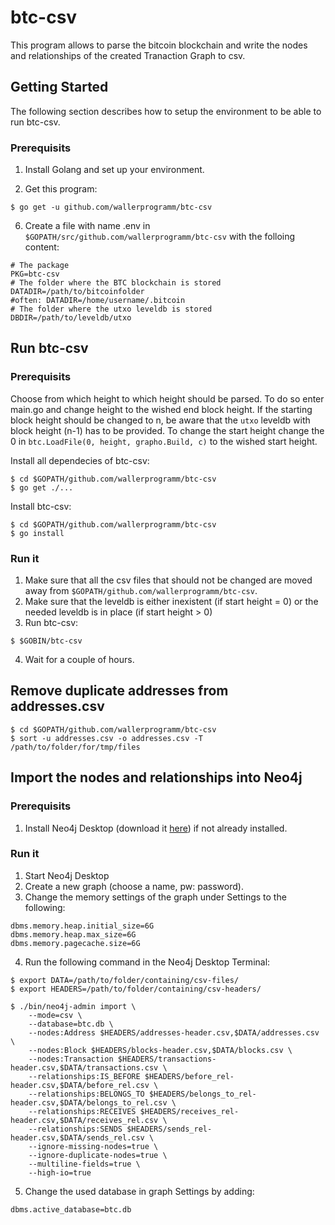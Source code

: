 # btc-csv

This program allows to parse the bitcoin blockchain and write the nodes and relationships of the created Tranaction Graph to csv.

## Getting Started

The following section describes how to setup the environment to be able to run btc-csv.

### Prerequisits

1. Install Golang and set up your environment.

2. Get this program:
```
$ go get -u github.com/wallerprogramm/btc-csv
```
6. Create a file with name .env in `$GOPATH/src/github.com/wallerprogramm/btc-csv` with the folloing content:
```
# The package
PKG=btc-csv
# The folder where the BTC blockchain is stored
DATADIR=/path/to/bitcoinfolder
#often: DATADIR=/home/username/.bitcoin
# The folder where the utxo leveldb is stored
DBDIR=/path/to/leveldb/utxo
```

## Run btc-csv

### Prerequisits

Choose from which height to which height should be parsed. To do so enter main.go and change height to the wished end block height. If the starting block height should be changed to n, be aware that the `utxo` leveldb with block height (n-1) has to be provided. To change the start height change the 0 in `btc.LoadFile(0, height, grapho.Build, c)` to the wished start height.

Install all dependecies of btc-csv:
```
$ cd $GOPATH/github.com/wallerprogramm/btc-csv
$ go get ./...
```
Install btc-csv:
```
$ cd $GOPATH/github.com/wallerprogramm/btc-csv
$ go install
```

### Run it

1. Make sure that all the csv files that should not be changed are moved away from `$GOPATH/github.com/wallerprogramm/btc-csv`.
2. Make sure that the leveldb is either inexistent (if start height = 0) or the needed leveldb is in place (if start height > 0)
3. Run btc-csv:
```
$ $GOBIN/btc-csv
```
4. Wait for a couple of hours.

## Remove duplicate addresses from addresses.csv

```
$ cd $GOPATH/github.com/wallerprogramm/btc-csv
$ sort -u addresses.csv -o addresses.csv -T /path/to/folder/for/tmp/files
```

## Import the nodes and relationships into Neo4j

### Prerequisits

1. Install Neo4j Desktop (download it [here](https://neo4j.com/download-center/)) if not already installed.

### Run it

1. Start Neo4j Desktop
2. Create a new graph (choose a name, pw: password).
3. Change the memory settings of the graph under Settings to the following:
```
dbms.memory.heap.initial_size=6G
dbms.memory.heap.max_size=6G
dbms.memory.pagecache.size=6G
```
4. Run the following command in the Neo4j Desktop Terminal:
```
$ export DATA=/path/to/folder/containing/csv-files/
$ export HEADERS=/path/to/folder/containing/csv-headers/

$ ./bin/neo4j-admin import \
	--mode=csv \
	--database=btc.db \
	--nodes:Address $HEADERS/addresses-header.csv,$DATA/addresses.csv \
	--nodes:Block $HEADERS/blocks-header.csv,$DATA/blocks.csv \
	--nodes:Transaction $HEADERS/transactions-header.csv,$DATA/transactions.csv \
	--relationships:IS_BEFORE $HEADERS/before_rel-header.csv,$DATA/before_rel.csv \
	--relationships:BELONGS_TO $HEADERS/belongs_to_rel-header.csv,$DATA/belongs_to_rel.csv \
	--relationships:RECEIVES $HEADERS/receives_rel-header.csv,$DATA/receives_rel.csv \
	--relationships:SENDS $HEADERS/sends_rel-header.csv,$DATA/sends_rel.csv \
	--ignore-missing-nodes=true \
	--ignore-duplicate-nodes=true \
	--multiline-fields=true \
	--high-io=true
```
5. Change the used database in graph Settings by adding:
```
dbms.active_database=btc.db
```
